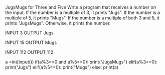 JugsMugs for Three and Five
Write a program that receives a number on the input.
If the number is a multiple of 3, it prints "Jugs". 
If the number is a multiple of 5, it prints "Mugs".
If the number is a multiple of both 3 and 5, it prints "JugsMugs".
Otherwise, it prints the number.


INPUT 
3 
OUTPUT
Jugs

INPUT 
15
OUTPUT
Mugs


INPUT 
112
OUTPUT 112


a =int(input())
if(a%3==0 and a%5==0):
  print("JugsMugs")
elif(a%3==0):
    print("Jugs")
elif(a%5==0):
   print("Mugs")
else:
  print(a)
